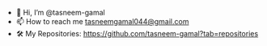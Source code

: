 - 👋 Hi, I’m @tasneem-gamal
- 📫 How to reach me tasneemgamal044@gmail.com
- 🛠️ My Repositories:
   https://github.com/tasneem-gamal?tab=repositories
